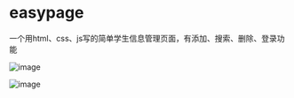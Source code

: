 # easypage
一个用html、css、js写的简单学生信息管理页面，有添加、搜索、删除、登录功能

![image](https://github.com/user-attachments/assets/37f66bb0-dc5b-403e-a530-8564ddae150e)

![image](https://github.com/user-attachments/assets/21ba1e9e-71bd-4984-aa6d-88c62973b603)
